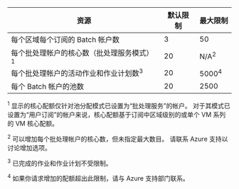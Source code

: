 | **资源** | **默认限制** | **最大限制** |
| --- | --- | --- |
| 每个区域每个订阅的 Batch 帐户数 |3 |50 |
| 每个批处理帐户的核心数（批处理服务模式）<sup>1</sup> |20 |N/A<sup>2</sup> |
| 每个批处理帐户的活动作业和作业计划数<sup>3</sup> |20 |5000<sup>4</sup> |
| 每个 Batch 帐户的池数 |20 |2500 |

<sup>1</sup> 显示的核心配额仅针对池分配模式已设置为“批处理服务”的帐户。 对于其模式已设置为“用户订阅”的帐户来说，核心配额基于订阅中区域级别的或单个 VM 系列的 VM 核心配额。

<sup>2</sup> 可以增加每个批处理帐户的核心数，但未指定最大数目。 请联系 Azure 支持以讨论增加选项。

<sup>3</sup> 已完成的作业和作业计划不受限制。

<sup>4</sup> 如果你请求增加的配额超出此限制，请与 Azure 支持部门联系。
